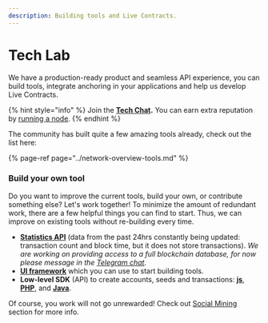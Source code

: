 ```yaml
---
description: Building tools and Live Contracts.
---
```


# Tech Lab

We have a production-ready product and seamless API experience, you can build tools, integrate anchoring in your applications and help us develop Live Contracts. 

{% hint style="info" %}
Join the [**Tech Chat**](https://t.me/joinchat/BrVdbEUBdYOXu4N8mY9wEQ)**.** You can earn extra reputation by [running a node](../mining-staking/).
{% endhint %}

The community has built quite a few amazing tools already, check out the list here:

{% page-ref page="../network-overview-tools.md" %}

### Build your own tool

Do you want to improve the current tools, build your own, or contribute something else? Let's work together! To minimize the amount of redundant work, there are a few helpful things you can find to start. Thus, we can improve on existing tools without re-building every time.

* [**Statistics API**](https://github.com/legalthings/lto-stats-service) \(data from the past 24hrs constantly being updated: transaction count and block time, but it does not store transactions\). _We are working on providing access to a full blockchain database, for now please message in the_ [_Telegram chat_](https://t.me/joinchat/BrVdbEUBdYOXu4N8mY9wEQ)_._
* [**UI framework**](https://github.com/legalthings/lto-network-frontend%20) which you can use to start building tools.
* **Low-level SDK** \(API\) to create accounts, seeds and transactions: [**js**](https://github.com/legalthings/lto-api.js), [**PHP**](https://github.com/legalthings/lto-api.php), and [**Java**](https://github.com/legalthings/lto-api.java).

Of course, you work will not go unrewarded! Check out [Social Mining](./) section for more info.

